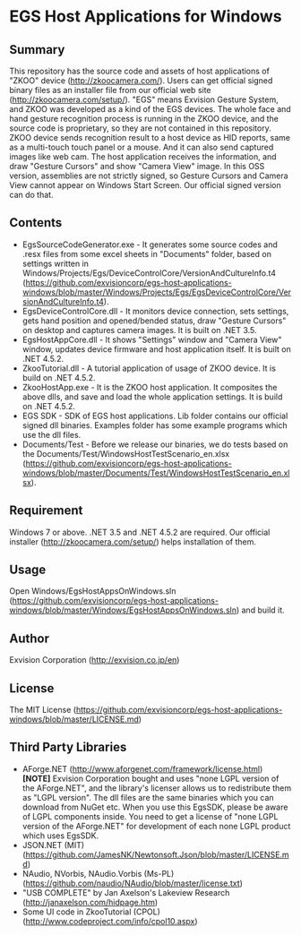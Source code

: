 EGS Host Applications for Windows
==========

## Summary
This repository has the source code and assets of host applications of "ZKOO" device (<http://zkoocamera.com/>).  Users can get official signed binary files as an installer file from our official web site (<http://zkoocamera.com/setup/>).
"EGS" means Exvision Gesture System, and ZKOO was developed as a kind of the EGS devices.  The whole face and hand gesture recognition process is running in the ZKOO device, and the source code is proprietary, so they are not contained in this repository.
ZKOO device sends recognition result to a host device as HID reports, same as a multi-touch touch panel or a mouse.  And it can also send captured images like web cam.  The host application receives the information, and draw "Gesture Cursors" and show "Camera View" image.
In this OSS version, assemblies are not strictly signed, so Gesture Cursors and Camera View cannot appear on Windows Start Screen.  Our official signed version can do that.

## Contents
* EgsSourceCodeGenerator.exe - It generates some source codes and .resx files from some excel sheets in "Documents" folder, based on settings written in Windows/Projects/Egs/DeviceControlCore/VersionAndCultureInfo.t4 (<https://github.com/exvisioncorp/egs-host-applications-windows/blob/master/Windows/Projects/Egs/EgsDeviceControlCore/VersionAndCultureInfo.t4>).
* EgsDeviceControlCore.dll - It monitors device connection, sets settings, gets hand position and opened/bended status, draw "Gesture Cursors" on desktop and captures camera images.  It is built on .NET 3.5.
* EgsHostAppCore.dll - It shows "Settings" window and "Camera View" window, updates device firmware and host application itself.  It is built on .NET 4.5.2.
* ZkooTutorial.dll - A tutorial application of usage of ZKOO device.  It is build on .NET 4.5.2.
* ZkooHostApp.exe - It is the ZKOO host application.  It composites the above dlls, and save and load the whole application settings.  It is build on .NET 4.5.2.
* EGS SDK - SDK of EGS host applications.  Lib folder contains our official signed dll binaries.  Examples folder has some example programs which use the dll files.
* Documents/Test - Before we release our binaries, we do tests based on the Documents/Test/WindowsHostTestScenario_en.xlsx (<https://github.com/exvisioncorp/egs-host-applications-windows/blob/master/Documents/Test/WindowsHostTestScenario_en.xlsx>).

## Requirement
Windows 7 or above.
.NET 3.5 and .NET 4.5.2 are required.  Our official installer (<http://zkoocamera.com/setup/>) helps installation of them.

## Usage
Open Windows/EgsHostAppsOnWindows.sln (<https://github.com/exvisioncorp/egs-host-applications-windows/blob/master/Windows/EgsHostAppsOnWindows.sln>) and build it.

## Author
Exvision Corporation (<http://exvision.co.jp/en>)

## License
The MIT License (<https://github.com/exvisioncorp/egs-host-applications-windows/blob/master/LICENSE.md>)

## Third Party Libraries
* AForge.NET (<http://www.aforgenet.com/framework/license.html>)
 **[NOTE]** Exvision Corporation bought and uses "none LGPL version of the AForge.NET", and the library's licenser allows us to redistribute them as "LGPL version".  The dll files are the same binaries which you can download from NuGet etc.  When you use this EgsSDK, please be aware of LGPL components inside.  You need to get a license of "none LGPL version of the AForge.NET" for development of each none LGPL product which uses EgsSDK.
* JSON.NET (MIT) (<https://github.com/JamesNK/Newtonsoft.Json/blob/master/LICENSE.md>)
* NAudio, NVorbis, NAudio.Vorbis (Ms-PL) (<https://github.com/naudio/NAudio/blob/master/license.txt>)
* "USB COMPLETE" by Jan Axelson's Lakeview Research (<http://janaxelson.com/hidpage.htm>)
* Some UI code in ZkooTutorial (CPOL) (<http://www.codeproject.com/info/cpol10.aspx>)
